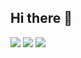## Hi there 👋
![](http://github-profile-summary-cards.vercel.app/api/cards/profile-details?username=djylb&theme=moltack)
![](http://github-profile-summary-cards.vercel.app/api/cards/repos-per-language?username=djylb&theme=moltack)
![](http://github-profile-summary-cards.vercel.app/api/cards/stats?username=djylb&theme=moltack)
<!--
**djylb/djylb** is a ✨ _special_ ✨ repository because its `README.md` (this file) appears on your GitHub profile.

Here are some ideas to get you started:
![](http://github-profile-summary-cards.vercel.app/api/cards/most-commit-language?username=djylb&theme=moltack)
- 🔭 I’m currently working on ...
- 🌱 I’m currently learning ...
- 👯 I’m looking to collaborate on ...
- 🤔 I’m looking for help with ...
- 💬 Ask me about ...
- 📫 How to reach me: ...
- 😄 Pronouns: ...
- ⚡ Fun fact: ...
-->

